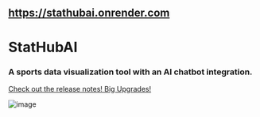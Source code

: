 ## https://stathubai.onrender.com

# StatHubAI
### A sports data visualization tool with an AI chatbot integration.

[Check out the release notes! Big Upgrades!](https://github.com/brettmt10/stathubAI/releases/tag/v2)

![image](https://github.com/user-attachments/assets/291d881d-e817-4528-8894-aa458a145204)

